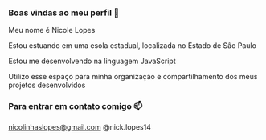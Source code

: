 ### Boas vindas ao meu perfil 💙

Meu nome é Nicole Lopes

Estou estuando em uma esola estadual, localizada no Estado de Sâo Paulo

Estou me desenvolvendo na linguagem JavaScript

Utilizo esse espaço para minha organização e compartilhamento dos meus projetos desenvolvidos 

### Para entrar em contato comigo 📫

nicolinhaslopes@gmail.com
@nick.lopes14

